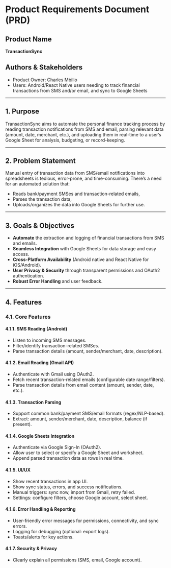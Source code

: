 # Product Requirements Document (PRD)

## Product Name
**TransactionSync**

## Authors & Stakeholders
- Product Owner: Charles Mbillo
- Users: Android/React Native users needing to track financial transactions from SMS and/or email, and sync to Google Sheets

---

## 1. Purpose

TransactionSync aims to automate the personal finance tracking process by reading transaction notifications from SMS and email, parsing relevant data (amount, date, merchant, etc.), and uploading them in real-time to a user’s Google Sheet for analysis, budgeting, or record-keeping.

---

## 2. Problem Statement

Manual entry of transaction data from SMS/email notifications into spreadsheets is tedious, error-prone, and time-consuming. There’s a need for an automated solution that:
- Reads bank/payment SMSes and transaction-related emails,
- Parses the transaction data,
- Uploads/organizes the data into Google Sheets for further use.

---

## 3. Goals & Objectives

- **Automate** the extraction and logging of financial transactions from SMS and emails.
- **Seamless Integration** with Google Sheets for data storage and easy access.
- **Cross-Platform Availability** (Android native and React Native for iOS/Android).
- **User Privacy & Security** through transparent permissions and OAuth2 authentication.
- **Robust Error Handling** and user feedback.

---

## 4. Features

### 4.1. Core Features

#### 4.1.1. SMS Reading (Android)
- Listen to incoming SMS messages.
- Filter/identify transaction-related SMSes.
- Parse transaction details (amount, sender/merchant, date, description).

#### 4.1.2. Email Reading (Gmail API)
- Authenticate with Gmail using OAuth2.
- Fetch recent transaction-related emails (configurable date range/filters).
- Parse transaction details from email content (amount, sender, date, etc.).

#### 4.1.3. Transaction Parsing
- Support common bank/payment SMS/email formats (regex/NLP-based).
- Extract: amount, sender/merchant, date, description, balance (if present).

#### 4.1.4. Google Sheets Integration
- Authenticate via Google Sign-In (OAuth2).
- Allow user to select or specify a Google Sheet and worksheet.
- Append parsed transaction data as rows in real time.

#### 4.1.5. UI/UX
- Show recent transactions in app UI.
- Show sync status, errors, and success notifications.
- Manual triggers: sync now, import from Gmail, retry failed.
- Settings: configure filters, choose Google account, select sheet.

#### 4.1.6. Error Handling & Reporting
- User-friendly error messages for permissions, connectivity, and sync errors.
- Logging for debugging (optional: export logs).
- Toasts/alerts for key actions.

#### 4.1.7. Security & Privacy
- Clearly explain all permissions (SMS, email, Google account).